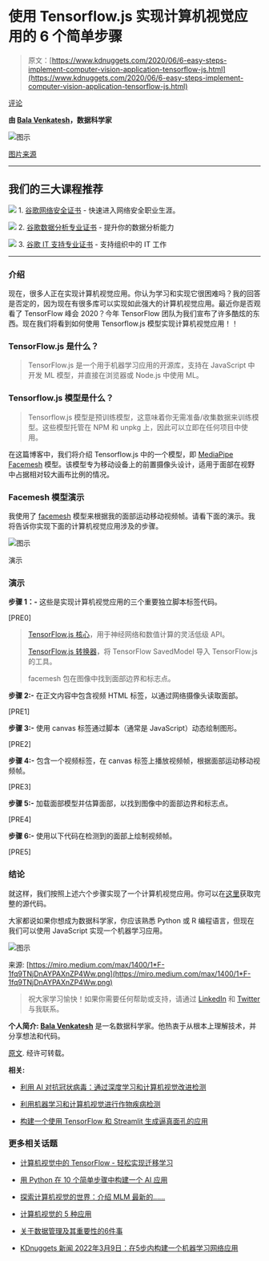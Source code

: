 # 使用 Tensorflow.js 实现计算机视觉应用的 6 个简单步骤

> 原文：[https://www.kdnuggets.com/2020/06/6-easy-steps-implement-computer-vision-application-tensorflow-js.html](https://www.kdnuggets.com/2020/06/6-easy-steps-implement-computer-vision-application-tensorflow-js.html)

[评论](#comments)

**由 [Bala Venkatesh](https://www.linkedin.com/in/bala-venkatesh-67964247/)，数据科学家**

![图示](../Images/6f9a5f006f06f67de9585dfe1a971869.png)

[图片来源](https://i.imgur.com/V6uxcpY.jpg)

* * *

## 我们的三大课程推荐

![](../Images/0244c01ba9267c002ef39d4907e0b8fb.png) 1\. [谷歌网络安全证书](https://www.kdnuggets.com/google-cybersecurity) - 快速进入网络安全职业生涯。

![](../Images/e225c49c3c91745821c8c0368bf04711.png) 2\. [谷歌数据分析专业证书](https://www.kdnuggets.com/google-data-analytics) - 提升你的数据分析能力

![](../Images/0244c01ba9267c002ef39d4907e0b8fb.png) 3\. [谷歌 IT 支持专业证书](https://www.kdnuggets.com/google-itsupport) - 支持组织中的 IT 工作

* * *

### 介绍

现在，很多人正在实现计算机视觉应用。你认为学习和实现它很困难吗？我的回答是否定的，因为现在有很多库可以实现如此强大的计算机视觉应用。最近你是否观看了 TensorFlow 峰会 2020？今年 TensorFlow 团队为我们宣布了许多酷炫的东西。现在我们将看到如何使用 Tensorflow.js 模型实现计算机视觉应用！！

### TensorFlow.js 是什么？

> TensorFlow.js 是一个用于机器学习应用的开源库，支持在 JavaScript 中开发 ML 模型，并直接在浏览器或 Node.js 中使用 ML。

### Tensorflow.js 模型是什么？

> Tensorflow.js 模型是预训练模型，这意味着你无需准备/收集数据来训练模型。这些模型托管在 NPM 和 unpkg 上，因此可以立即在任何项目中使用。

在这篇博客中，我们将介绍 Tensorflow.js 中的一个模型，即 [MediaPipe Facemesh](https://github.com/tensorflow/tfjs-models/tree/master/facemesh) 模型。该模型专为移动设备上的前置摄像头设计，适用于面部在视野中占据相对较大画布比例的情况。

### Facemesh 模型演示

我使用了 [facemesh](https://storage.googleapis.com/tfjs-models/demos/facemesh/index.html) 模型来根据我的面部运动移动视频帧。请看下面的演示。我将告诉你实现下面的计算机视觉应用涉及的步骤。

![图示](../Images/4cc353cc75fcf763a6046cd526021908.png)

演示

### 演示

**步骤 1：-** 这些是实现计算机视觉应用的三个重要独立脚本标签代码。

[PRE0]

> [TensorFlow.js 核心](https://github.com/tensorflow/tfjs/blob/master/tfjs-core)，用于神经网络和数值计算的灵活低级 API。
> 
> [TensorFlow.js 转换器](https://github.com/tensorflow/tfjs/blob/master/tfjs-converter)，将 TensorFlow SavedModel 导入 TensorFlow.js 的工具。
> 
> facemesh 包在图像中找到面部边界和标志点。

**步骤 2:-** 在正文内容中包含视频 HTML 标签，以通过网络摄像头读取面部。

[PRE1]

**步骤 3:-** 使用 canvas 标签通过脚本（通常是 JavaScript）动态绘制图形。

[PRE2]

**步骤 4:-** 包含一个视频标签，在 canvas 标签上播放视频帧，根据面部运动移动视频帧。

[PRE3]

**步骤 5:-** 加载面部模型并估算面部，以找到图像中的面部边界和标志点。

[PRE4]

**步骤 6:-** 使用以下代码在检测到的面部上绘制视频帧。

[PRE5]

### 结论

就这样，我们按照上述六个步骤实现了一个计算机视觉应用。你可以在[这里](https://github.com/balavenkatesh3322/tensorflowjs-demo)获取完整的源代码。

大家都说如果你想成为数据科学家，你应该熟悉 Python 或 R 编程语言，但现在我们可以使用 JavaScript 实现一个机器学习应用。

![图示](../Images/43076ce4269f102fd9d78670eae0d878.png)

来源: [https://miro.medium.com/max/1400/1*F-1fq9TNjDnAYPAXnZP4Ww.png](https://miro.medium.com/max/1400/1*F-1fq9TNjDnAYPAXnZP4Ww.png)

> 祝大家学习愉快！如果你需要任何帮助或支持，请通过 [LinkedIn](https://www.linkedin.com/in/bala-venkatesh-67964247/) 和 [Twitter](https://twitter.com/balavenkatesh22) 与我联系。

**个人简介: [Bala Venkatesh](https://www.linkedin.com/in/bala-venkatesh-67964247/)** 是一名数据科学家。他热衷于从根本上理解技术，并分享想法和代码。

[原文](https://towardsdatascience.com/three-lines-code-to-implement-computer-vision-application-using-tensorflow-js-5a3a5e91f74a). 经许可转载。

**相关:**

+   [利用 AI 对抗冠状病毒：通过深度学习和计算机视觉改进检测](/2020/04/fighting-coronavirus-ai-improving-testing-deep-learning-computer-vision.html)

+   [利用机器学习和计算机视觉进行作物疾病检测](/2020/06/crop-disease-detection-computer-vision.html)

+   [构建一个使用 TensorFlow 和 Streamlit 生成逼真面孔的应用](/2020/04/app-generate-photorealistic-faces-tensorflow-streamlit.html)

### 更多相关话题

+   [计算机视觉中的 TensorFlow - 轻松实现迁移学习](https://www.kdnuggets.com/2022/01/tensorflow-computer-vision-transfer-learning-made-easy.html)

+   [用 Python 在 10 个简单步骤中构建一个 AI 应用](https://www.kdnuggets.com/build-an-ai-application-with-python-in-10-easy-steps)

+   [探索计算机视觉的世界：介绍 MLM 最新的……](https://www.kdnuggets.com/2024/01/mlm-discover-the-world-of-computer-vision-ebook)

+   [计算机视觉的 5 种应用](https://www.kdnuggets.com/2022/03/5-applications-computer-vision.html)

+   [关于数据管理及其重要性的6件事](https://www.kdnuggets.com/2022/05/6-things-need-know-data-management-matters-computer-vision.html)

+   [KDnuggets 新闻 2022年3月9日：在5步内构建一个机器学习网络应用](https://www.kdnuggets.com/2022/n10.html)
